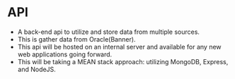 # API

* A back-end api to utilize and store data from multiple sources.
* This is gather data from Oracle(Banner).
* This api will be hosted on an internal server and available for any new web applications going forward.
* This will be taking a MEAN stack approach: utilizing MongoDB, Express, and NodeJS.
